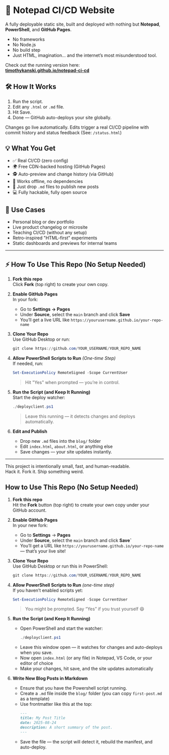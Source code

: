 # 🚀 Notepad CI/CD Website

A fully deployable static site, built and deployed with nothing but **Notepad**, **PowerShell**, and **GitHub Pages**.

- No frameworks  
- No Node.js  
- No build step  
- Just HTML, imagination… and the internet’s most misunderstood tool.

Check out the running version here:  
**[timothykanski.github.io/notepad-ci-cd](https://timothykanski.github.io/notepad-ci-cd)**

## 🛠 How It Works

1. Run the script.
2. Edit any `.html` or `.md` file.
3. Hit Save.
4. Done — GitHub auto-deploys your site globally.

Changes go live automatically. Edits trigger a real CI/CD pipeline with commit history and status feedback (See: `/status.html`)

## 💡 What You Get

- ✅ Real CI/CD (zero config)
- 🌍 Free CDN-backed hosting (GitHub Pages)
- 🕵️ Auto-preview and change history (via GitHub)
- 🧠 Works offline, no dependencies
- 💌 Just drop `.md` files to publish new posts
- 💻 Fully hackable, fully open source

## 🧪 Use Cases

- Personal blog or dev portfolio
- Live product changelog or microsite
- Teaching CI/CD (without any setup)
- Retro-inspired "HTML-first" experiments
- Static dashboards and previews for internal teams

---

## ⚡ How To Use This Repo (No Setup Needed)

1. **Fork this repo**  
   Click **Fork** (top right) to create your own copy.

2. **Enable GitHub Pages**  
   In your fork:
   - Go to **Settings → Pages**
   - Under **Source**, select the `main` branch and click **Save**
   - You’ll get a live URL like `https://yourusername.github.io/your-repo-name`

3. **Clone Your Repo**  
   Use GitHub Desktop or run:
   ```powershell
   git clone https://github.com/YOUR_USERNAME/YOUR_REPO_NAME
   ```

4. **Allow PowerShell Scripts to Run** *(One-time Step)*  
   If needed, run:
   ```powershell
   Set-ExecutionPolicy RemoteSigned -Scope CurrentUser
   ```
   > Hit "Yes" when prompted — you’re in control.

5. **Run the Script (and Keep It Running)**  
   Start the deploy watcher:
   ```powershell
   ./deployclient.ps1
   ```
   > Leave this running — it detects changes and deploys automatically.

6. **Edit and Publish**  
   - Drop new `.md` files into the `blog/` folder  
   - Edit `index.html`, `about.html`, or anything else  
   - Save changes — your site updates instantly.

---

This project is intentionally small, fast, and human-readable.  
Hack it. Fork it. Ship something weird.  


## How to Use This Repo (No Setup Needed)

1. **Fork this repo**  
   Hit the **Fork** button (top right) to create your own copy under your GitHub account.

2. **Enable GitHub Pages**  
   In your new fork:  
   - Go to **Settings** → **Pages**  
   - Under **Source**, select the `main` branch and click **Save`**  
   - You’ll get a URL like `https://yourusername.github.io/your-repo-name` — that’s your live site!

3. **Clone Your Repo**  
   Use GitHub Desktop or run this in PowerShell:
   ```powershell
   git clone https://github.com/YOUR_USERNAME/YOUR_REPO_NAME
   ```

4. **Allow PowerShell Scripts to Run** *(one-time step)*  
   If you haven’t enabled scripts yet:
   ```powershell
   Set-ExecutionPolicy RemoteSigned -Scope CurrentUser
   ```
   > You might be prompted. Say “Yes” if you trust yourself 😄

5. **Run the Script (and Keep It Running)**  
   - Open PowerShell and start the watcher:
     ```powershell
     ./deployclient.ps1
     ```
   - Leave this window open — it watches for changes and auto-deploys when you save.
   - Now open `index.html` (or any file) in Notepad, VS Code, or your editor of choice  
   - Make your changes, hit save, and the site updates automatically

6. **Write New Blog Posts in Markdown**  
   - Ensure that you have the Powershell script running.
   - Create a `.md` file inside the `blog/` folder (you can copy `first-post.md` as a template)  
   - Use frontmatter like this at the top:
     ```markdown
     ---
     title: My Post Title
     date: 2025-08-24
     description: A short summary of the post.
     ---
     ```
   - Save the file — the script will detect it, rebuild the manifest, and auto-deploy.




